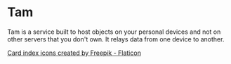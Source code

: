 # Tam

Tam is a service built to host objects on your personal devices and not on other servers that you don't own. It relays data from one device to another.



<a href="https://www.flaticon.com/free-icons/card-index" title="card index icons">Card index icons created by Freepik - Flaticon</a>
